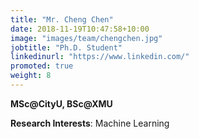 ```yaml
---
title: "Mr. Cheng Chen"
date: 2018-11-19T10:47:58+10:00
image: "images/team/chengchen.jpg"
jobtitle: "Ph.D. Student"
linkedinurl: "https://www.linkedin.com/"
promoted: true
weight: 8
---
```

**MSc@CityU, BSc@XMU**

**Research Interests**: Machine Learning